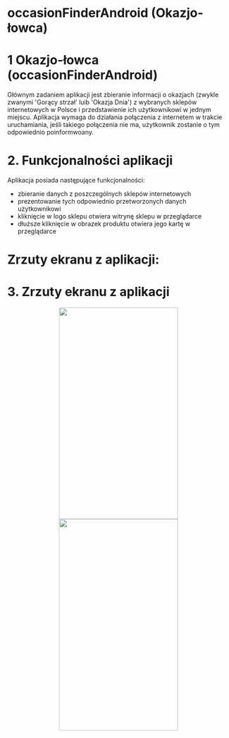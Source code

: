 # occasionFinderAndroid (Okazjo-łowca)
# 1 Okazjo-łowca (occasionFinderAndroid)
Głównym zadaniem aplikacji jest zbieranie informacji o okazjach (zwykle zwanymi 'Gorący strzał' luib 'Okazja Dnia') z wybranych sklepów internetowych w Polsce i przedstawienie ich użytkownikowi w jednym miejscu. Aplikacja wymaga do działania połączenia z internetem w trakcie uruchamiania, jeśli takiego połączenia nie ma, użytkownik zostanie o tym odpowiednio poinformwoany.
  
# 2. Funkcjonalności aplikacji
Aplikacja posiada następujące funkcjonalności:
- zbieranie danych z poszczególnych sklepów internetowych
- prezentowanie tych odpowiednio przetworzonych danych użytkownikowi
- kliknięcie w logo sklepu otwiera witrynę sklepu w przeglądarce
- dłuższe kliknięcie w obrazek produktu otwiera jego kartę w przeglądarce
  
# Zrzuty ekranu z aplikacji:
# 3. Zrzuty ekranu z aplikacji
  <p align="center">
    <img src="http://i.imgur.com/jtrYEKB.png" width="270" height="480"/>
    <img src="http://i.imgur.com/fEyFZPR.png" width="270" height="480"/>
